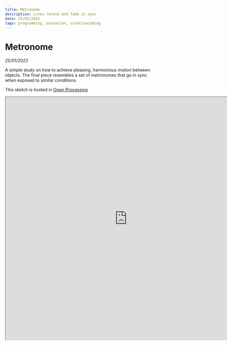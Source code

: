 ```yaml
---
title: Metronome
description: Lines rotate and fade in sync
date: 25/01/2022
tags: programming, animation, creativecoding
---
```


# Metronome
*25/01/2022*

A simple study on how to achieve pleasing, harmonious motion between objects. The final piece resembles a set of metronomes that go in sync when exposed to similar conditions.

This sketch is hosted in [Open Processing](https://openprocessing.org/sketch/1492164)

<iframe src="https://openprocessing.org/sketch/1492164/embed/" width="800" height="800"></iframe>

